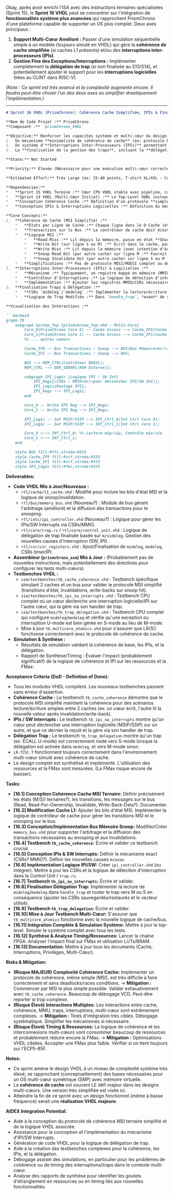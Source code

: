 Okay, après avoir enrichi l'ISA avec des instructions ternaires spécialisées (Sprint 15), le **Sprint 16 VHDL** peut se concentrer sur l'intégration de **fonctionnalités système plus avancées** qui rapprochent PrismChrono d'une plateforme capable de supporter un OS plus complet. Deux axes principaux :

1.  **Support Multi-Cœur Amélioré :** Passer d'une simulation séquentielle simple à un modèle (toujours simulé en VHDL) qui gère la **cohérence de cache simplifiée** (si caches L1 présents) et/ou des **interruptions inter-processeurs (IPIs)**.
2.  **Gestion Fine des Exceptions/Interruptions :** Implémenter complètement la **délégation de trap** (si non finalisée au S13/S14), et potentiellement ajouter le support pour les **interruptions logicielles** (liées au CLINT dans RISC-V).

*(Note : Ce sprint est très avancé et la complexité augmente encore. Il faudra peut-être choisir l'un des deux axes ou simplifier drastiquement l'implémentation.)*

---

```markdown
# Sprint 16 VHDL (PrismChrono): Cohérence Cache Simplifiée, IPIs & Finalisation Traps

**Nom de Code Projet :** PrismChrono
**Composant :** `prismChrono_VHDL`

**Objective:** Renforcer les capacités système et multi-cœur du design VHDL `prismchrono_core` en implémentant :
1.  Un mécanisme **minimaliste de cohérence de cache** (ex: protocole basé sur invalidation simple type MSI - Modified, Shared, Invalid) pour permettre aux caches L1 des différents cœurs simulés de maintenir une vue (relativement) cohérente de la mémoire partagée DDR/SDRAM.
2.  Un système d'**Interruptions Inter-Processeurs (IPIs)** permettant à un cœur simulé d'envoyer une interruption logicielle à un autre cœur (utile pour la synchronisation OS, invalidation TLB distante - "shootdown").
3.  La **finalisation de la gestion des traps**, incluant la **délégation complète** des exceptions et interruptions entre les modes M, S, et U via les CSRs `m/sideleg`.

**State:** Not Started

**Priority:** Élevée (Nécessaire pour une exécution multi-cœur correcte avec caches et pour une gestion fine des privilèges/interruptions par l'OS)

**Estimated Effort:** Très Large (ex: 25-40 points, T-shirt XL/XXL - Cohérence de cache et IPIs sont des sujets très complexes en HDL, même simplifiés)

**Dependencies:**
*   **Sprint 15 VHDL Terminé :** Cœur CPU VHDL stable avec pipeline, caches L1 séparés, MMU, accès DDR, atomiques de base (LR/SC), privilèges M/S/U, gestion traps synchrones et interruptions asynchrones de base (timer/externe).
*   **Sprint 14 VHDL (Multi-Cœur Initial) :** Le Top-Level VHDL instancie plusieurs cœurs partageant l'accès mémoire (via arbitre).
*   **Conception Cohérence Cache :** Définition d'un protocole **simple** (ex: MSI) adapté au contexte ternaire et à l'interface cache/bus existante.
*   **Conception IPIs & Interruptions Logicielles :** Définition du mécanisme (CSRs ou MMIO pour déclencher/acquitter IPIs/SW Interrupts), et des causes `mcause`/`scause` correspondantes.

**Core Concepts:**
1.  **Cohérence de Cache (MSI Simplifié) :**
    *   **États par Ligne de Cache :** Chaque ligne dans le D-Cache (et potentiellement I-Cache si écritures permises type self-modifying code - peu probable) a des bits d'état supplémentaires (ex: 1 trit ou 2 bits pour coder M/S/I).
    *   **Transactions sur le Bus :** Le contrôleur de cache doit écouter ("snoop") les transactions sur le bus mémoire (initiées par d'autres caches ou DMA).
    *   **Logique MSI :**
        *   **Read Miss :** Lit depuis la mémoire, passe en état **Shared (S)**.
        *   **Write Hit (sur ligne S ou M) :** Écrit dans le cache, passe/reste en état **Modified (M)**. Si était S, envoie potentiellement une "Invalidation" aux autres caches (via bus).
        *   **Write Miss :** Lit depuis la mémoire (avec intention d'écrire - "Read For Ownership"), écrit, passe en état **Modified (M)**. Envoie "Invalidation" aux autres.
        *   **Snoop Read Hit (par autre cache) sur ligne M :** Fournit la donnée au bus (Write-Back implicite ou explicite vers mémoire ?), passe en état **Shared (S)**.
        *   **Snoop Invalidate Hit (par autre cache) sur ligne S ou M :** Passe en état **Invalid (I)**.
    *   **Simplifications :** Pas de protocole MESI/MOESI complet au début. La gestion du Write-Back lors du Snoop Hit doit être claire. Nécessite un bus mémoire capable de diffuser les invalidations ou des requêtes de snoop.
2.  **Interruptions Inter-Processeurs (IPIs) & Logicielles :**
    *   **Mécanisme :** Typiquement, un registre mappé en mémoire (MMIO) ou un CSR spécial où un cœur peut écrire pour déclencher une interruption logicielle (`MSIP`/`SSIP`) sur un *autre* cœur spécifique ou sur tous les autres.
    *   **Contrôleur d'Interruptions :** La logique de détection d'interruption (Sprint 13) doit être étendue pour surveiller ces flags `MSIP`/`SSIP` (qui sont mis à jour par les écritures MMIO/CSR inter-cœurs).
    *   **Implémentation :** Ajouter les registres MMIO/CSRs nécessaires et la logique pour router les écritures d'un cœur vers les indicateurs d'interruption (`mip`/`sip`) des autres cœurs.
3.  **Finalisation Traps & Délégation :**
    *   **CSRs `mideleg`/`medeleg` :** Implémenter la lecture/écriture de ces CSRs (analogues ternaires).
    *   **Logique de Trap Modifiée :** Dans `handle_trap`, *avant* de sauvegarder l'état et de choisir le vecteur (M ou S), vérifier la cause du trap et les bits correspondants dans `mideleg` (pour interruptions) ou `medeleg` (pour exceptions synchrones). Si le bit est à 1 (ou P?), le trap est délégué au mode S (utiliser `stvec`, `sepc`, `scause`, `sstatus`). Sinon, il est géré en mode M (utiliser `mtvec`, etc.).

**Visualisation des Interactions :**

```mermaid
graph TD
    subgraph System_Top [prismchrono_top.vhd - Multi-Core]
        Core_0(PrismChrono Core 0) -- Cache Access --> Cache_IF0(Cache L1 I/D 0);
        Core_1(PrismChrono Core 1) -- Cache Access --> Cache_IF1(Cache L1 I/D 1);
        %% ... autres coeurs

        Cache_IF0 -- Bus Transactions / Snoop --> BUS(Bus Mémoire<br/>(avec Arbitre & Snoop Logic));
        Cache_IF1 -- Bus Transactions / Snoop --> BUS;

        BUS --> MEM_CTRL(Contrôleur DDR3L);
        MEM_CTRL --> DDR_SDRAM[(RAM Externe)];

        subgraph IPI_Logic [Logique IPI / SW Int]
            IPI_Regs[(CSRs / MMIO<br/>pour déclencher IPI/SW Int)];
            IPI_Logic{Routage IPI};
            IPI_Regs --> IPI_Logic;
        end

        Core_0 -- Write IPI Reg --> IPI_Regs;
        Core_1 -- Write IPI Reg --> IPI_Regs;

        IPI_Logic -- Set MSIP/SSIP --> INT_Ctrl_0(Int Ctrl Core 0);
        IPI_Logic -- Set MSIP/SSIP --> INT_Ctrl_1(Int Ctrl Core 1);

        Core_0 <--> INT_Ctrl_0; %% Lecture mip/sip, Contrôle mie/sie
        Core_1 <--> INT_Ctrl_1;
    end

    style BUS fill:#ffc,stroke:#333
    style Cache_IF0 fill:#ccf,stroke:#333
    style Cache_IF1 fill:#ccf,stroke:#333
    style IPI_Logic fill:#fec,stroke:#333
```

**Deliverables:**
*   **Code VHDL Mis à Jour/Nouveaux :**
    *   `rtl/cache/l1_cache.vhd` : Modifié pour inclure les bits d'état MSI et la logique de snoop/invalidation.
    *   `rtl/bus/memory_bus.vhd` (Nouveau?) : Module de bus gérant l'arbitrage (amélioré) et la diffusion des transactions pour le snooping.
    *   `rtl/intc/ipi_controller.vhd` (Nouveau?) : Logique pour gérer les IPIs/SW Interrupts via CSRs/MMIO.
    *   `rtl/core/trap.rs` / `rtl/core/control_unit.vhd` : Logique de délégation de trap finalisée basée sur `m/sideleg`. Gestion des nouvelles causes d'interruption (SW, IPI).
    *   `rtl/csr/csr_registers.vhd` : Ajout/Finalisation de `mideleg`, `medeleg`, CSRs timer/IPI.
*   **Assembleur (`prismchrono_asm`) Mis à Jour :** (Probablement pas de nouvelles instructions, mais potentiellement des directives pour configurer les tests multi-cœurs).
*   **Testbenches VHDL :**
    *   `sim/testbenches/tb_cache_coherence.vhd` : Testbench spécifique simulant 2 caches et un bus pour valider le protocole MSI simplifié (transitions d'état, invalidations, write-backs sur snoop hit).
    *   `sim/testbenches/tb_ipi_sw_interrupts.vhd` : Testbench CPU complet où un cœur déclenche une interruption logicielle/IPI sur l'autre cœur, qui la gère via son handler de trap.
    *   `sim/testbenches/tb_trap_delegation.vhd` : Testbench CPU complet qui configure `mideleg`/`medeleg` et vérifie qu'une exception ou interruption U-mode est bien gérée en S-mode au lieu de M-mode.
    *   Mise à jour `tb_multicore_atomics.vhd` pour s'assurer que LR/SC fonctionne correctement *avec* le protocole de cohérence de cache.
*   **Simulation & Synthèse :**
    *   Résultats de simulation validant la cohérence de base, les IPIs, et la délégation.
    *   Rapport de Synthèse/Timing : Évaluer l'impact (probablement significatif) de la logique de cohérence et IPI sur les ressources et la FMax.

**Acceptance Criteria (DoD - Definition of Done):**
*   Tous les modules VHDL compilent. Les nouveaux testbenches passent sans erreur d'assertion.
*   **Cohérence Cache :** Le testbench `tb_cache_coherence` démontre que le protocole MSI simplifié maintient la cohérence pour des scénarios lecture/écriture simples entre 2 caches (ex: un cœur écrit, l'autre lit la nouvelle valeur après invalidation/write-back).
*   **IPIs / SW Interrupts :** Le testbench `tb_ipi_sw_interrupts` montre qu'un cœur peut déclencher une interruption logicielle (MSIP/SSIP) sur un autre, et que ce dernier la reçoit et la gère via son handler de trap.
*   **Délégation Trap :** Le testbench `tb_trap_delegation` montre qu'un trap (ex: ECALL U-mode) est correctement routé vers S-mode lorsque la délégation est activée dans `medeleg`, et vers M-mode sinon.
*   `LR.T`/`SC.T` fonctionnent toujours correctement dans l'environnement multi-cœur simulé avec cohérence de cache.
*   Le design complet est synthétisé et implémenté. L'utilisation des ressources et la FMax sont mesurées. (La FMax risque encore de baisser).

**Tasks:**

*   **[16.1] Conception Cohérence Cache MSI Ternaire:** Définir précisément les états (M/S/I ternaires?), les transitions, les messages sur le bus (Read, Read-For-Ownership, Invalidate, Write-Back-Data?). Documenter.
*   **[16.2] Modification Cache L1:** Ajouter les bits d'état MSI. Implémenter la logique de contrôleur de cache pour gérer les transitions MSI et le snooping sur le bus.
*   **[16.3] Conception/Implémentation Bus Mémoire Snoop:** Modifier/Créer `memory_bus.vhd` pour supporter l'arbitrage et la diffusion des transactions nécessaires au snooping et aux invalidations.
*   **[16.4] Testbench `tb_cache_coherence`:** Écrire et valider ce testbench crucial.
*   **[16.5] Conception IPIs & SW Interrupts:** Définir le mécanisme exact (CSRs? MMIO?). Définir les nouvelles causes `mcause`.
*   **[16.6] Implémentation Logique IPI/SW:** Créer `ipi_controller.vhd` (ou intégrer). Mettre à jour les CSRs et la logique de détection d'interruption dans la Control Unit / `trap.rs`.
*   **[16.7] Testbench `tb_ipi_sw_interrupts`:** Écrire et valider.
*   **[16.8] Finalisation Délégation Trap:** Implémenter la lecture de `mideleg`/`medeleg` dans `handle_trap` et router le trap vers M ou S en conséquence (ajuster les CSRs sauvegardés/restaurés et le vecteur utilisé).
*   **[16.9] Testbench `tb_trap_delegation`:** Écrire et valider.
*   **[16.10] Mise à Jour Testbench Multi-Cœur:** S'assurer que `tb_multicore_atomics` fonctionne avec la nouvelle logique de cache/bus.
*   **[16.11] Intégration Complète & Simulation Système:** Mettre à jour le top-level. Simuler le système complet avec tous les tests.
*   **[16.12] Synthèse & Analyse Timing/Ressources:** Lancer la chaîne FPGA. Analyser l'impact final sur FMax et utilisation LUTs/BRAM.
*   **[16.13] Documentation:** Mettre à jour tous les documents (Cache, Interruptions, Privilèges, Multi-Cœur).

**Risks & Mitigation:**
*   **(Risque MAJEUR) Complexité Cohérence Cache:** Implémenter un protocole de cohérence, même simple (MSI), est très difficile à faire correctement et sans deadlocks/races conditions. -> **Mitigation :** Commencer par MSI le plus simple possible. Valider exhaustivement avec `tb_cache_coherence`. Beaucoup de débogage VCD. Peut-être reporter si trop complexe.
*   **(Risque Élevé) Interactions Multiples:** Les interactions entre cache, cohérence, MMU, traps, interruptions, multi-cœur sont extrêmement complexes. -> **Mitigation :** Tests d'intégration très ciblés. Débogage systématique. Simplifier les mécanismes si nécessaire.
*   **(Risque Élevé) Timing & Ressources:** La logique de cohérence et les interconnexions multi-cœurs vont consommer beaucoup de ressources et probablement réduire encore la FMax. -> **Mitigation :** Optimisations VHDL ciblées. Accepter une FMax plus faible. Vérifier si on tient toujours sur l'ECP5-85F.

**Notes:**
*   Ce sprint amène le design VHDL à un niveau de complexité système très élevé, se rapprochant (conceptuellement) des bases nécessaires pour un OS multi-cœur symétrique (SMP) avec mémoire virtuelle.
*   La **cohérence de cache** est souvent LE défi majeur dans les designs multi-cœurs. Une version très simplifiée est visée ici.
*   Atteindre la fin de ce sprint avec un design fonctionnel (même à basse fréquence) serait une **réalisation VHDL majeure**.

**AIDEX Integration Potential:**
*   Aide à la conception du protocole de cohérence MSI ternaire simplifié et de la logique VHDL associée.
*   Assistance pour la conception et l'implémentation du mécanisme d'IPI/SW Interrupts.
*   Génération de code VHDL pour la logique de délégation de trap.
*   Aide à la création des testbenches complexes pour la cohérence, les IPIs, et la délégation.
*   Débogage assisté des simulations, en particulier pour les problèmes de cohérence ou de timing des interruptions/traps dans le contexte multi-cœur.
*   Analyse des rapports de synthèse pour identifier les goulots d'étranglement en ressources ou en timing liés aux nouvelles fonctionnalités.
